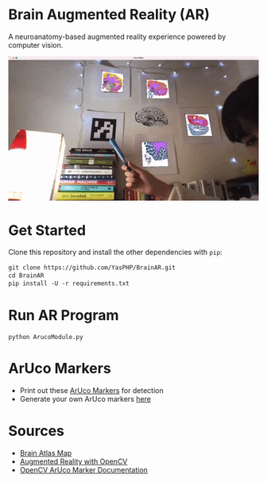 # Brain Augmented Reality (AR)
A neuroanatomy-based augmented reality experience powered by computer vision.

![AR demo](https://github.com/YasPHP/BrainAR/blob/main/ExtraImages/AR_demo.gif)


# Get Started
Clone this repository and install the other dependencies with ```pip```:
```
git clone https://github.com/YasPHP/BrainAR.git
cd BrainAR
pip install -U -r requirements.txt
```

# Run AR Program
```
python ArucoModule.py
```
# ArUco Markers
- Print out these [ArUco Markers](https://github.com/YasPHP/BrainAR/tree/main/ArucoMarkers) for detection 
- Generate your own ArUco markers [here](https://chev.me/arucogen/)

# Sources
- [Brain Atlas Map](https://atlas.brain-map.org/)
- [Augmented Reality with OpenCV](https://www.youtube.com/watch?v=v5a7pKSOJd8)
- [OpenCV ArUco Marker Documentation](https://docs.opencv.org/master/d5/dae/tutorial_aruco_detection.html)
